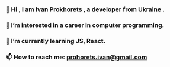 ### 👋 Hi , I am Ivan Prokhorets , a developer from Ukraine .
### 👀 I’m interested in a career in computer programming.
### 🌱 I’m currently learning JS, React.
### 📫 How to reach me: prohorets.ivan@gmail.com

<!--
**IvanProkh/IvanProkh** is a ✨ _special_ ✨ repository because its `README.md` (this file) appears on your GitHub profile.

Here are some ideas to get you started:

- 🔭 I’m currently working on ...
- 🌱 I’m currently learning ...
- 👯 I’m looking to collaborate on ...
- 🤔 I’m looking for help with ...
- 💬 Ask me about ...
- 📫 How to reach me: ...
- 😄 Pronouns: ...
- ⚡ Fun fact: ...

My add:
### 👀 I’m interested Web Development
-->
